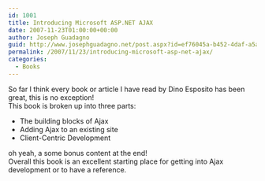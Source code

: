```yaml
---
id: 1001
title: Introducing Microsoft ASP.NET AJAX
date: 2007-11-23T01:00:00+00:00
author: Joseph Guadagno
guid: http://www.josephguadagno.net/post.aspx?id=ef76045a-b452-4daf-a5a3-db9e5f7a291b
permalink: /2007/11/23/introducing-microsoft-asp-net-ajax/
categories:
  - Books
---
```

So far I think every book or article I have read by Dino Esposito has been great, this is no exception!  
This book is broken up into three parts:

* The building blocks of Ajax
* Adding Ajax to an existing site
* Client-Centric Development

oh yeah, a some bonus content at the end!  
Overall this book is an excellent starting place for getting into Ajax development or to have a reference.
